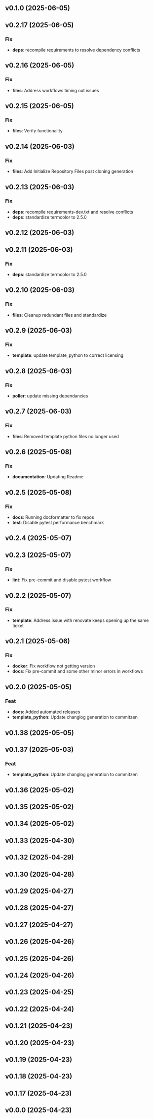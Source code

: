 ## v0.1.0 (2025-06-05)

## v0.2.17 (2025-06-05)

### Fix

- **deps**: recompile requirements to resolve dependency conflicts

## v0.2.16 (2025-06-05)

### Fix

- **files**: Address workflows timing out issues

## v0.2.15 (2025-06-05)

### Fix

- **files**: Verify functionality

## v0.2.14 (2025-06-03)

### Fix

- **files**: Add Initialize Repository Files post cloning generation

## v0.2.13 (2025-06-03)

### Fix

- **deps**: recompile requirements-dev.txt and resolve conflicts
- **deps**: standardize termcolor to 2.5.0

## v0.2.12 (2025-06-03)

## v0.2.11 (2025-06-03)

### Fix

- **deps**: standardize termcolor to 2.5.0

## v0.2.10 (2025-06-03)

### Fix

- **files**: Cleanup redundant files and standardize

## v0.2.9 (2025-06-03)

### Fix

- **template**: update template_python to correct licensing

## v0.2.8 (2025-06-03)

### Fix

- **poller**: update missing dependancies

## v0.2.7 (2025-06-03)

### Fix

- **files**: Removed template python files no longer used

## v0.2.6 (2025-05-08)

### Fix

- **documentation**: Updating Readme

## v0.2.5 (2025-05-08)

### Fix

- **docs**: Running docformatter to fix repos
- **test**: Disable pytest performance benchmark

## v0.2.4 (2025-05-07)

## v0.2.3 (2025-05-07)

### Fix

- **lint**: Fix pre-commit and disable pytest workflow

## v0.2.2 (2025-05-07)

### Fix

- **template**: Address issue with renovate keeps opening up the same ticket

## v0.2.1 (2025-05-06)

### Fix

- **docker**: Fix workflow not getting version
- **docs**: Fix pre-commit and some other minor errors in workflows

## v0.2.0 (2025-05-05)

### Feat

- **docs**: Added automated releases
- **template_python**: Update changlog generation to commitzen

## v0.1.38 (2025-05-05)

## v0.1.37 (2025-05-03)

### Feat

- **template_python**: Update changlog generation to commitzen

## v0.1.36 (2025-05-02)

## v0.1.35 (2025-05-02)

## v0.1.34 (2025-05-02)

## v0.1.33 (2025-04-30)

## v0.1.32 (2025-04-29)

## v0.1.30 (2025-04-28)

## v0.1.29 (2025-04-27)

## v0.1.28 (2025-04-27)

## v0.1.27 (2025-04-27)

## v0.1.26 (2025-04-26)

## v0.1.25 (2025-04-26)

## v0.1.24 (2025-04-26)

## v0.1.23 (2025-04-25)

## v0.1.22 (2025-04-24)

## v0.1.21 (2025-04-23)

## v0.1.20 (2025-04-23)

## v0.1.19 (2025-04-23)

## v0.1.18 (2025-04-23)

## v0.1.17 (2025-04-23)

## v0.0.0 (2025-04-23)
